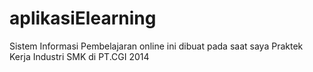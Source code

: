 # aplikasiElearning

Sistem Informasi Pembelajaran online ini dibuat pada saat saya Praktek Kerja Industri SMK di PT.CGI 2014
